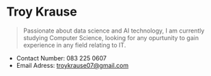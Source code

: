 # Troy Krause

> Passionate about data science and AI technology, I am currently studying Computer Science, looking for any opurtunity to gain experience in any field relating to IT.

- Contact Number: 083 225 0607
- Email Adress: troykrause07@gmail.com

